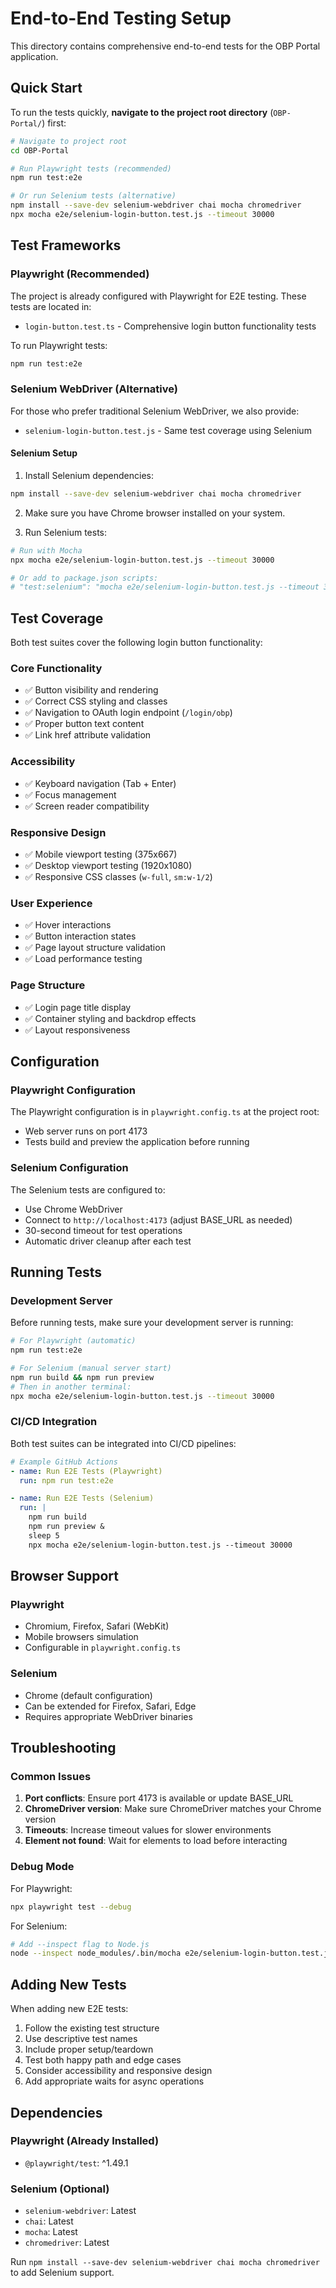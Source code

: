 # End-to-End Testing Setup

This directory contains comprehensive end-to-end tests for the OBP Portal application.

## Quick Start

To run the tests quickly, **navigate to the project root directory** (`OBP-Portal/`) first:

```bash
# Navigate to project root
cd OBP-Portal

# Run Playwright tests (recommended)
npm run test:e2e

# Or run Selenium tests (alternative)
npm install --save-dev selenium-webdriver chai mocha chromedriver
npx mocha e2e/selenium-login-button.test.js --timeout 30000
```

## Test Frameworks

### Playwright (Recommended)

The project is already configured with Playwright for E2E testing. These tests are located in:

- `login-button.test.ts` - Comprehensive login button functionality tests

To run Playwright tests:

```bash
npm run test:e2e
```

### Selenium WebDriver (Alternative)

For those who prefer traditional Selenium WebDriver, we also provide:

- `selenium-login-button.test.js` - Same test coverage using Selenium

#### Selenium Setup

1. Install Selenium dependencies:

```bash
npm install --save-dev selenium-webdriver chai mocha chromedriver
```

2. Make sure you have Chrome browser installed on your system.

3. Run Selenium tests:

```bash
# Run with Mocha
npx mocha e2e/selenium-login-button.test.js --timeout 30000

# Or add to package.json scripts:
# "test:selenium": "mocha e2e/selenium-login-button.test.js --timeout 30000"
```

## Test Coverage

Both test suites cover the following login button functionality:

### Core Functionality

- ✅ Button visibility and rendering
- ✅ Correct CSS styling and classes
- ✅ Navigation to OAuth login endpoint (`/login/obp`)
- ✅ Proper button text content
- ✅ Link href attribute validation

### Accessibility

- ✅ Keyboard navigation (Tab + Enter)
- ✅ Focus management
- ✅ Screen reader compatibility

### Responsive Design

- ✅ Mobile viewport testing (375x667)
- ✅ Desktop viewport testing (1920x1080)
- ✅ Responsive CSS classes (`w-full`, `sm:w-1/2`)

### User Experience

- ✅ Hover interactions
- ✅ Button interaction states
- ✅ Page layout structure validation
- ✅ Load performance testing

### Page Structure

- ✅ Login page title display
- ✅ Container styling and backdrop effects
- ✅ Layout responsiveness

## Configuration

### Playwright Configuration

The Playwright configuration is in `playwright.config.ts` at the project root:

- Web server runs on port 4173
- Tests build and preview the application before running

### Selenium Configuration

The Selenium tests are configured to:

- Use Chrome WebDriver
- Connect to `http://localhost:4173` (adjust BASE_URL as needed)
- 30-second timeout for test operations
- Automatic driver cleanup after each test

## Running Tests

### Development Server

Before running tests, make sure your development server is running:

```bash
# For Playwright (automatic)
npm run test:e2e

# For Selenium (manual server start)
npm run build && npm run preview
# Then in another terminal:
npx mocha e2e/selenium-login-button.test.js --timeout 30000
```

### CI/CD Integration

Both test suites can be integrated into CI/CD pipelines:

```yaml
# Example GitHub Actions
- name: Run E2E Tests (Playwright)
  run: npm run test:e2e

- name: Run E2E Tests (Selenium)
  run: |
    npm run build
    npm run preview &
    sleep 5
    npx mocha e2e/selenium-login-button.test.js --timeout 30000
```

## Browser Support

### Playwright

- Chromium, Firefox, Safari (WebKit)
- Mobile browsers simulation
- Configurable in `playwright.config.ts`

### Selenium

- Chrome (default configuration)
- Can be extended for Firefox, Safari, Edge
- Requires appropriate WebDriver binaries

## Troubleshooting

### Common Issues

1. **Port conflicts**: Ensure port 4173 is available or update BASE_URL
2. **ChromeDriver version**: Make sure ChromeDriver matches your Chrome version
3. **Timeouts**: Increase timeout values for slower environments
4. **Element not found**: Wait for elements to load before interacting

### Debug Mode

For Playwright:

```bash
npx playwright test --debug
```

For Selenium:

```bash
# Add --inspect flag to Node.js
node --inspect node_modules/.bin/mocha e2e/selenium-login-button.test.js --timeout 30000
```

## Adding New Tests

When adding new E2E tests:

1. Follow the existing test structure
2. Use descriptive test names
3. Include proper setup/teardown
4. Test both happy path and edge cases
5. Consider accessibility and responsive design
6. Add appropriate waits for async operations

## Dependencies

### Playwright (Already Installed)

- `@playwright/test`: ^1.49.1

### Selenium (Optional)

- `selenium-webdriver`: Latest
- `chai`: Latest
- `mocha`: Latest
- `chromedriver`: Latest

Run `npm install --save-dev selenium-webdriver chai mocha chromedriver` to add Selenium support.
